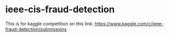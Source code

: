 # ieee-cis-fraud-detection

This is for kaggle competition on this link:
https://www.kaggle.com/c/ieee-fraud-detection/submissions
